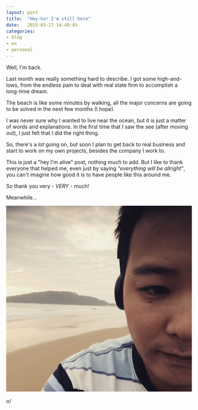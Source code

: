 ```yaml
---
layout: post
title:  "Hey-ho! I'm still here"
date:   2015-03-17 14:40:45
categories:
- blog
- en
- personal
---
```


Well, I'm back.

Last month was really something hard to describe. I got some high-and-lows, from the endless pain to
deal with real state firm to accomplish a long-time dream.

The beach is like some minutes by walking, all the major concerns are going to be solved in the next
few months (I hope).

I was never sure why I wanted to live near the ocean, but it is just a matter of words and
explanations. In the first time that I saw the see (after moving out), I just felt that I did the
right thing.

So, there's a *lot* going on, but soon I plan to get back to real business and start to work on my own
projects, besides the company I work to.

This is just a "hey I'm alive" post, nothing much to add. But I like to thank everyone that helped
me, even just by saying _"everything will be allright"_, you can't imagine how good it is to have
people like this around me.

So thank you very - *VERY* - much!

Meanwhile...

![Biking at the beanch](/assets/images/biking-at-beach.jpg "Biking at the beach")


o/
